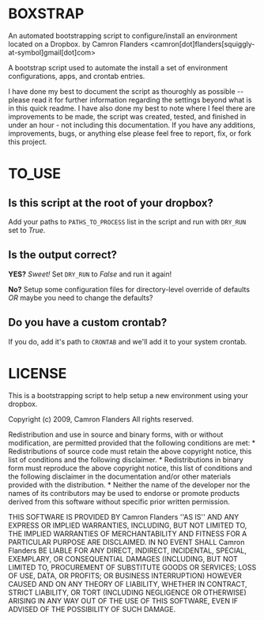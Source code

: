 BOXSTRAP
========

An automated bootstrapping script to configure/install an environment located on a Dropbox.
by Camron Flanders <camron[dot]flanders[squiggly-at-symbol]gmail[dot]com>

A bootstrap script used to automate the install a set of environment configurations, apps, and crontab entries.

I have done my best to document the script as thouroghly as possible -- please read it for further information regarding the settings beyond what is in this quick readme. I have also done my best to note where I feel there are improvements to be made, the script was created, tested, and finished in under an hour - not including this documentation. If you have any additions, improvements, bugs, or anything else please feel free to report, fix, or fork this project.

TO_USE
======

Is this script at the root of your dropbox?
-------------------------------------------

Add your paths to `PATHS_TO_PROCESS` list in the script and run with `DRY_RUN` set to *True*.

Is the output correct?
----------------------

**YES?** *Sweet!* Set `DRY_RUN` to *False* and run it again!

**No?** Setup some configuration files for directory-level override of defaults *OR* maybe you need to change the defaults?

Do you have a custom crontab?
-----------------------------

If you do, add it's path to `CRONTAB` and we'll add it to your system crontab.

LICENSE
=======

This is a bootstrapping script to help setup a new environment using your dropbox.

Copyright (c) 2009, Camron Flanders
All rights reserved.

Redistribution and use in source and binary forms, with or without
modification, are permitted provided that the following conditions are met:
    * Redistributions of source code must retain the above copyright
      notice, this list of conditions and the following disclaimer.
    * Redistributions in binary form must reproduce the above copyright
      notice, this list of conditions and the following disclaimer in the
      documentation and/or other materials provided with the distribution.
    * Neither the name of the developer nor the
      names of its contributors may be used to endorse or promote products
      derived from this software without specific prior written permission.

THIS SOFTWARE IS PROVIDED BY Camron Flanders ''AS IS'' AND ANY
EXPRESS OR IMPLIED WARRANTIES, INCLUDING, BUT NOT LIMITED TO, THE IMPLIED
WARRANTIES OF MERCHANTABILITY AND FITNESS FOR A PARTICULAR PURPOSE ARE
DISCLAIMED. IN NO EVENT SHALL Camron Flanders BE LIABLE FOR ANY
DIRECT, INDIRECT, INCIDENTAL, SPECIAL, EXEMPLARY, OR CONSEQUENTIAL DAMAGES
(INCLUDING, BUT NOT LIMITED TO, PROCUREMENT OF SUBSTITUTE GOODS OR SERVICES;
LOSS OF USE, DATA, OR PROFITS; OR BUSINESS INTERRUPTION) HOWEVER CAUSED AND
ON ANY THEORY OF LIABILITY, WHETHER IN CONTRACT, STRICT LIABILITY, OR TORT
(INCLUDING NEGLIGENCE OR OTHERWISE) ARISING IN ANY WAY OUT OF THE USE OF THIS
SOFTWARE, EVEN IF ADVISED OF THE POSSIBILITY OF SUCH DAMAGE.
